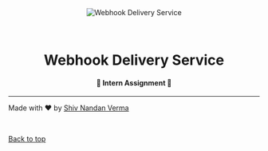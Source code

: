 <div align="center" id="top"> 
  <img src="./.github/app.gif" alt="Webhook Delivery Service" />

  &#xa0;

  <!-- <a href="https://bloggingwebsite.netlify.app">Demo</a> -->
</div>

<h1 align="center">Webhook Delivery Service</h1>

  <!--  <p align="center">
  <img alt="Github top language" src="https://img.shields.io/github/languages/top/shiv1119/Webhook-Delivery-Service?color=56BEB8">

  <img alt="Github language count" src="https://img.shields.io/github/languages/count/shiv1119/Webhook-Delivery-Service?color=56BEB8">

  <img alt="Repository size" src="https://img.shields.io/github/repo-size/shiv1119/Webhook-Delivery-Service?color=56BEB8">

<img alt="License" src="https://img.shields.io/github/license/shiv1119/bloggingwebsite?color=56BEB8"> 

  <img alt="Github issues" src="https://img.shields.io/github/issues/shiv1119/Webhook-Delivery-Service?color=56BEB8" />

  <img alt="Github forks" src="https://img.shields.io/github/forks/shiv1119/Webhook-Delivery-Service?color=56BEB8" />

  <img alt="Github stars" src="https://img.shields.io/github/stars/shiv1119/Webhook-Delivery-Service?color=56BEB8" />
</p>
-->

<h4 align="center"> 
	🚧  Intern Assignment  🚧
</h4> 

<hr>

Made with :heart: by <a href="https://github.com/shiv1119" target="_blank">Shiv Nandan Verma</a>

&#xa0;

<a href="#top">Back to top</a>
